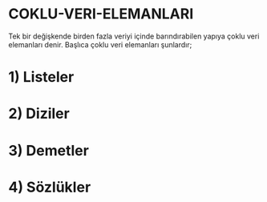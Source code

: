# COKLU-VERI-ELEMANLARI
Tek bir değişkende birden fazla veriyi içinde barındırabilen yapıya çoklu veri elemanları denir.
Başlıca çoklu veri elemanları şunlardır;
# 1) Listeler
# 2) Diziler
# 3) Demetler
# 4) Sözlükler


